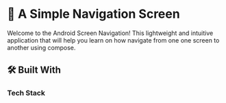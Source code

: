 <!-- PROJECT DESCRIPTION -->

# 📖 A Simple Navigation Screen <a name="about-project"></a>

Welcome to the Android Screen Navigation! This lightweight and intuitive application that will help you learn on how navigate from one one screen to another using compose.

## 🛠 Built With <a name="built-with"></a>

### Tech Stack <a name="tech-stack"></a>



